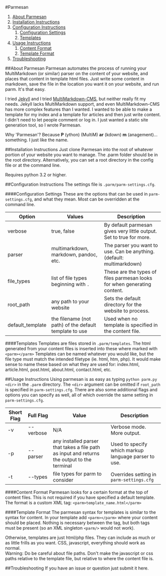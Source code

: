#Parmesan

1. [About Parmesan](#about-parmesan)
2. [Installation Instructions](#installation-instructions)
3. [Configuration Instructions](#configuration-instructions)
    1. [Configuration Settings](#configuration-settings)
    3. [Templates](#templates)
4. [Usage Instructions](#usage-instructions)
    1. [Content Format](#content-format)
    2. [Template Format](#template-format)
5. [Troubleshooting](#troubleshooting)

##About Parmesan
Parmesan automates the process of running your MultiMarkdown (or similar) parser on the content of your website, and places that content in template html files. Just write some content in markdown, save the file in the location you want it on your website, and run parm. It's that easy.

I tried [Jekyll](http://jekyllrb.com/) and I tried [MultiMarkdown-CMS](https://github.com/fletcher/MultiMarkdown-CMS), but neither really fit my needs. Jekyll lacks MultiMarkdown support, and even MultiMarkdown-CMS has more complex features than I wanted. I wanted to be able to make a template for my index and a template for articles and then just write content. I didn't need to let people comment or log in. I just wanted a static site generation tool, so I wrote Parmesan.

Why 'Parmesan'? Because __P__ (ython) (MultiM) __ar__ (kdown) __m__ (anagement)... something. I just like the name.

##Installation Instructions
Just clone Parmesan into the root of whatever portion of your website you want to manage. The .parm folder should be in the root directory. Alternatively, you can set a root directory in the config file or at the command line.

Requires python 3.2 or higher.

##Configuration Instructions
The settings file is `.parm/parm-settings.cfg`.

####Configuration Settings
These are the options that can be used in `parm-settings.cfg`, and what they mean. Most can be overridden at the command line.

| Option | Values | Description |
| --- | --- | --- |
| verbose | true, false | By default parmesan gives very little output. Set to true for more. |
| parser | multimarkdown, markdown, pandoc, etc. | The parser you want to use. Can be anything. (default: multimarkdown) |
| file_types | list of file types beginning with `.` | These are the types of files parmesan looks for when generating content. |
| root_path | any path to your website | Sets the default directory for the website to process. |
| default_template | the filename (not path) of the default template to use | Used when no template is specified in the content file. |

####Templates
Templates are files stored in `.parm/templates`. The html generated from your content files is inserted into these where marked with `<parm></parm>` Templates can be named whatever you would like, but the file type must match the intended filetype (ie. html, htm, php). It would make sense to name these based on what they are used for: index.html, article.html, post.html, about.html, contact.html, etc.

##Usage Instructions
Using parmesan is as easy as typing `python parm.py <dir>` in the `.parm` directory. The `<dir>` argument can be omitted if `root_path` is specified in `parm-settings.cfg`. There are also some additional flags and options you can specify as well, all of which override the same setting in `parm-settings.cfg`.

| Short Flag | Full Flag | Value | Description |
| --- | --- | --- | --- |
| -v | --verbose | N/A | Verbose mode. More output. |
| -p | --parser | any installed parser that takes a file path as input and returns the output to the terminal | Used to specify which markup language parser to use. |
| -t | --types | file types for parm to consider | Overrides setting in `parm-settings.cfg` |

####Content Format
Parmesan looks for a certain format at the top of content files. This is not required if you have specified a default template. The format is a custom XML tag: `<parm>template_name.html</parm>`  

####Template Format
The parmesan syntax for templates is similar to the syntax for content. In your template add `<parm></parm>` where your content should be placed. Nothing is necessary between the tag, but both tags must be present (so an XML singleton `<parm/>` would not work).

Otherwise, templates are just html/php files. They can include as much or as little frills as you want. CSS, javascript, everything should work as normal.  
Warning: Do be careful about file paths. Don't make the javascript or css paths relative to the template file, but relative to where the content file is.

##Troubleshooting
If you have an issue or question just submit it here.